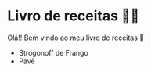 # Livro de receitas :man_cook:

Olá!! Bem vindo ao meu livro de receitas :wave:

- Strogonoff de Frango
- Pavê